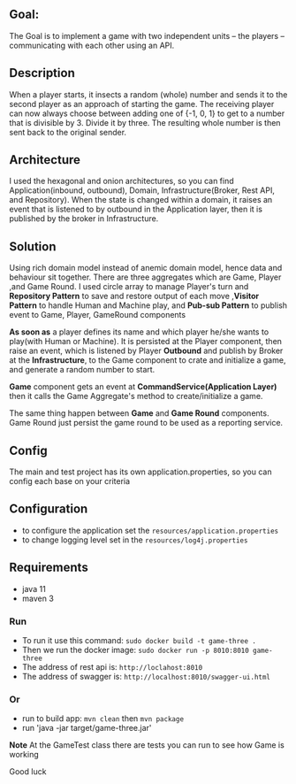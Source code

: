 ## Goal:

The Goal is to implement a game with two independent units – the players – communicating with each other using an API.

## Description

When a player starts, it insects a random (whole) number and sends it to the second player as an approach of starting the game. 
The receiving player can now always choose between adding one of {-1, 0, 1} to get to a number that is divisible by 3. Divide it by three. 
The resulting whole number is then sent back to the original sender.

## Architecture
I used the hexagonal and onion architectures, so you can find Application(inbound, outbound), Domain, Infrastructure(Broker, Rest API, and Repository).
When the state is changed within a domain, it raises an event that is listened to by outbound in the Application layer, then it is published by the broker in Infrastructure.

## Solution
Using rich domain model instead of anemic domain model, hence data and behaviour sit together. There are three aggregates which are Game, Player ,and Game Round. I used circle array to manage Player's turn and **Repository Pattern** to save and restore output of each move
,**Visitor Pattern** to handle Human and Machine play, and **Pub-sub Pattern** to publish event to Game, Player, GameRound components

**As soon as** a player defines its name and which player he/she wants to 
play(with Human or Machine). It is persisted at the Player component,
then raise an event, which is listened by Player **Outbound** and publish by Broker at the **Infrastructure**,
to the Game component to crate and initialize a game, and generate a random number to start.

**Game** component gets an event at **CommandService(Application Layer)** then it calls the Game Aggregate's method to create/initialize a game.

The same thing happen between **Game** and **Game Round** components. Game Round just persist the game round to be used as a reporting service.
## Config
The main and test project has its own application.properties, so you can config each base on your criteria
## Configuration
- to configure the application set the `resources/application.properties`
- to change logging level set in the `resources/log4j.properties`
## Requirements
- java 11
- maven 3

### Run
- To run it use this command: `sudo docker build -t game-three .`
- Then we run the docker image: `sudo docker run -p 8010:8010 game-three`
- The address of rest api is: `http://loclahost:8010`
- The address of swagger is: `http://localhost:8010/swagger-ui.html`

### Or
- run to build app: `mvn clean` then `mvn package`
- run 'java -jar target/game-three.jar'

**Note** At the GameTest class there are tests you can run to see how Game is working

Good luck


